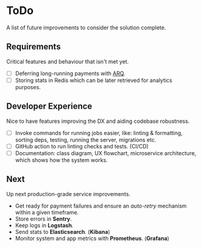 # ToDo

A list of future improvements to consider the solution complete.

## Requirements

Critical features and behaviour that isn't met yet.

- [ ] Deferring long-running payments with [ARQ](https://arq-docs.helpmanual.io/).
- [ ] Storing stats in Redis which can be later retrieved for analytics purposes.

## Developer Experience

Nice to have features improving the DX and aiding codebase robustness.

- [ ] Invoke commands for running jobs easier, like: linting & formatting, sorting deps, testing, running the server,
  migrations etc.
- [ ] GitHub action to run linting checks and tests. (CI/CD)
- [ ] Documentation: class diagram, UX flowchart, microservice architecture, which shows how the system works.

## Next

Up next production-grade service improvements.

- Get ready for payment failures and ensure an _auto-retry_ mechanism within a given timeframe.
- Store errors in **Sentry**.
- Keep logs in **Logstash**.
- Send stats to **Elasticsearch**. (**Kibana**)
- Monitor system and app metrics with **Prometheus**. (**Grafana**)
